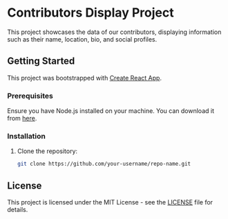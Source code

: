 # Contributors Display Project

This project showcases the data of our contributors, displaying information such as their name, location, bio, and social profiles.

## Getting Started

This project was bootstrapped with [Create React App](https://github.com/facebook/create-react-app).

### Prerequisites

Ensure you have Node.js installed on your machine. You can download it from [here](https://nodejs.org/).

### Installation

1. Clone the repository:
   ```bash
   git clone https://github.com/your-username/repo-name.git

## License
This project is licensed under the MIT License - see the [LICENSE](LICENSE) file for details.
